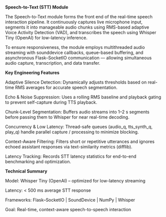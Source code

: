 **Speech-to-Text (STT) Module**

The Speech-to-Text module forms the front end of the real-time speech interaction pipeline.
It continuously captures live microphone input, segments it into manageable audio chunks using RMS-based adaptive Voice Activity Detection (VAD), and transcribes the speech using Whisper Tiny (OpenAI) for low-latency inference.

To ensure responsiveness, the module employs multithreaded audio streaming with sounddevice callbacks, queue-based buffering, and asynchronous Flask–SocketIO communication — allowing simultaneous audio capture, transcription, and data transfer.

 **Key Engineering Features**

Adaptive Silence Detection: Dynamically adjusts thresholds based on real-time RMS averages for accurate speech segmentation.

Echo & Noise Suppression: Uses a rolling RMS baseline and playback gating to prevent self-capture during TTS playback.

Chunk-Level Segmentation: Buffers audio streams into 1–2 s segments before passing them to Whisper for near real-time decoding.

Concurrency & Low Latency: Thread-safe queues (audio_q, tts_synth_q, play_q) handle parallel capture / processing to minimize blocking.

Context-Aware Filtering: Filters short or repetitive utterances and ignores echoed assistant responses via text-similarity metrics (difflib).

Latency Tracking: Records STT latency statistics for end-to-end benchmarking and optimization.

**Technical Summary**

Model: Whisper Tiny (OpenAI) – optimized for low-latency streaming

Latency: < 500 ms average STT response

Frameworks: Flask–SocketIO | SoundDevice | NumPy | Whisper

Goal: Real-time, context-aware speech-to-speech interaction
